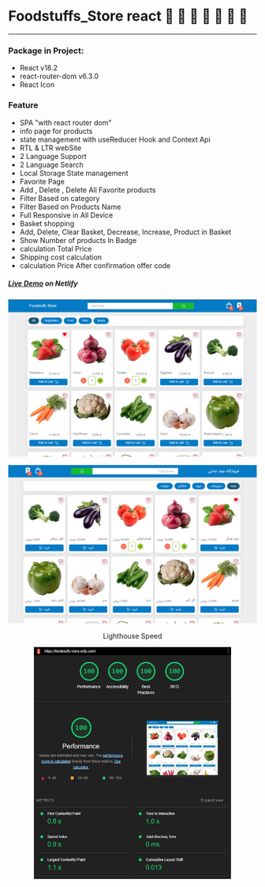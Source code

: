 # Foodstuffs_Store react 🍒 🍆 🍊 🍅 🍉 🍌 🍐


---

### Package in Project:

- React v18.2
- react-router-dom v6.3.0
- React Icon

### Feature

- SPA "with react router dom"
- info page for products
- state management with useReducer Hook and Context Api
- RTL & LTR webSite
- 2 Language Support
- 2 Language Search
- Local Storage State management
- Favorite Page
- Add , Delete , Delete All Favorite products
- Filter Based on category
- Filter Based on Products Name
- Full Responsive in All Device
- ‌Basket shopping
- Add, Delete, Clear Basket, Decrease, Increase, Product in Basket
- Show Number of products In Badge
- calculation Total Price
- Shipping cost calculation
- calculation Price After confirmation offer code


##### [Live Demo](https://foodstuffs-store.erfjs.com) on Netlify

<p align="center">
  <a src="https://foodstuffs_store.erfjs.com" target="_blank"><img src="./readme/example1.png" width="800" height="auto" /></a>
</p>
<p align="center">
  <a src="https://foodstuffs_store.erfjs.com" target="_blank"><img src="./readme/example2.png" width="800" height="auto" /></a>
</p>

<p align="center">Lighthouse Speed</p>
<p align="center">
  <a src="https://foodstuffs_store.erfjs.com" target="_blank"><img src="./readme/lighthouse.png" width="400" height="auto" /></a>
</p>

